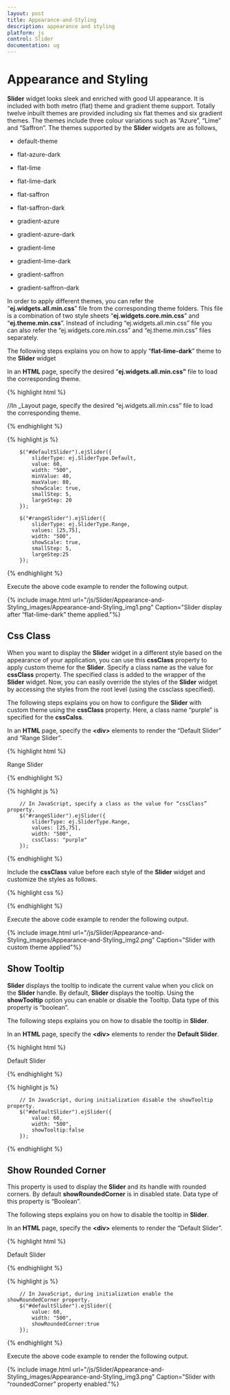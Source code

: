 ```yaml
---
layout: post
title: Appearance-and-Styling
description: appearance and styling	
platform: js
control: Slider
documentation: ug
---
```


# Appearance and Styling	

**Slider** widget looks sleek and enriched with good UI appearance. It is included with both metro (flat) theme and gradient theme support. Totally twelve inbuilt themes are provided including six flat themes and six gradient themes. The themes include three colour variations such as “Azure”, “Lime” and “Saffron”. The themes supported by the **Slider** widgets are as follows,

* default-theme

* flat-azure-dark

* flat-lime

* flat-lime-dark

* flat-saffron

* flat-saffron-dark

* gradient-azure

* gradient-azure-dark

* gradient-lime

* gradient-lime-dark

* gradient-saffron

* gradient-saffron-dark



In order to apply different themes, you can refer the “**ej.widgets.all.min.css**” file from the corresponding theme folders. This file is a combination of two style sheets “**ej.widgets.core.min.css**” and “**ej.theme.min.css**”. Instead of including “ej.widgets.all.min.css” file you can also refer the “ej.widgets.core.min.css” and “ej.theme.min.css” files separately. 

The following steps explains you on how to apply “**flat-lime-dark**” theme to the **Slider** widget

In an **HTML** page, specify the desired “**ej.widgets.all.min.css”** file to load the corresponding theme.



{% highlight html %}


   //In _Layout page, specify the desired “ej.widgets.all.min.css” file to load the corresponding theme.
<head>
    <title>Slider</title>
    <!--Flat-Lime theme-->
    <link href="http://cdn.syncfusion.com/13.1.0.21/js/web/flat-lime-dark/ej.web.all.min.css"rel="stylesheet"/>
    <!--scripts-->
    <script src="http://cdn.syncfusion.com/js/assets/external/jquery-1.10.2.min.js"></script>
    <script src="http://cdn.syncfusion.com/js/assets/external/jquery.globalize.min.js"> </script>
    <script src="http://cdn.syncfusion.com/js/assets/external/jquery.easing.1.3.min.js"> </script>
    <script src="http://cdn.syncfusion.com/13.1.0.21/js/web/ej.web.all.min.js"></script>
</head>

{% endhighlight %}





{% highlight js %}


        $("#defaultSlider").ejSlider({
            sliderType: ej.SliderType.Default,
            value: 60,
            width: "500",
            minValue: 40,
            maxValue: 80,
            showScale: true,
            smallStep: 5,
            largeStep: 20
        });

        $("#rangeSlider").ejSlider({
            sliderType: ej.SliderType.Range,
            values: [25,75],
            width: "500",
            showScale: true,
            smallStep: 5,
            largeStep:25
        });


{% endhighlight %}


Execute the above code example to render the following output.

{% include image.html url="/js/Slider/Appearance-and-Styling_images/Appearance-and-Styling_img1.png" Caption="Slider display after “flat-lime-dark” theme applied."%}

## Css Class

When you want to display the **Slider** widget in a different style based on the appearance of your application, you can use this **cssClass** property to apply custom theme for the **Slider**. Specify a class name as the value for **cssClass** property. The specified class is added to the wrapper of the **Slider** widget. Now, you can easily override the styles of the **Slider** widget by accessing the styles from the root level (using the cssclass specified).

The following steps explains you on how to configure the **Slider** with custom theme using the **cssClass** property. Here, a class name “purple” is specified for the **cssCalss**.

In an **HTML** page, specify the **&lt;div&gt;** elements to render the “Default Slider” and “Range Slider”.



{% highlight html %}


   <div class="txt">Range Slider</div>
   <div id="rangeSlider"></div>


{% endhighlight %}

{% highlight js %}


        // In JavaScript, specify a class as the value for “cssClass” property.
        $("#rangeSlider").ejSlider({
            sliderType: ej.SliderType.Range,
            values: [25,75],
            width: "500",
            cssClass: "purple"
        });

{% endhighlight %}

Include the **cssClass** value before each style of the **Slider** widget and customize the styles as follows.


{% highlight css %}

<style>
    .purple.e-slider.e-widget {
      background-color: burlywood;
      border-color: #bbbcbb;
    }
    .purple.e-tooltip {
      background: none repeat scroll 0 0 violet;
      /* Old browsers */
    
      border-color: #1b95cf;
      color: white;
    }
    .purple.e-slider .e-handle.e-select {
      background-color: purple;
      border-color: purple;
    }
    .purple.e-slider .e-handle.e-hover {
      background-color: purple;
      border-color: purple;
    }
    .purple.e-slider .e-handle.e-focus {
      box-shadow: 0 0 2px rgba(0, 0, 0, 0.2);
    }
    .purple.e-slider .e-range {
      background: none repeat scroll 0 0 violet;
      /* Old browsers */
    
    }
    .purple.e-scale .e-tick {
      background-image: url(images/dot.png);
    }
</style>

{% endhighlight %}


Execute the above code example to render the following output.

{% include image.html url="/js/Slider/Appearance-and-Styling_images/Appearance-and-Styling_img2.png" Caption="Slider with custom theme applied"%}

## Show Tooltip

**Slider** displays the tooltip to indicate the current value when you click on the **Slider** handle. By default, **Slider** displays the tooltip. Using the **showTooltip** option you can enable or disable the Tooltip. Data type of this property is “boolean”.

The following steps explains you on how to disable the tooltip in **Slider**.

In an **HTML** page, specify the **&lt;div&gt;** elements to render the **Default Slider**.

{% highlight html %}

   <div class="txt">Default Slider</div>
   <div id="defaultSlider"></div>

{% endhighlight %}

{% highlight js %}


        // In JavaScript, during initialization disable the showTooltip property.
        $("#defaultSlider").ejSlider({
            value: 60,
            width: "500",
            showTooltip:false
        });

{% endhighlight %}

## Show Rounded Corner

This property is used to display the **Slider** and its handle with rounded corners. By default **showRoundedCorner** is in disabled state. Data type of this property is “Boolean”.

The following steps explains you on how to disable the tooltip in **Slider**.

In an **HTML** page, specify the **&lt;div&gt;** elements to render the “Default Slider”.


{% highlight html %}

   <div class="txt">Default Slider</div>
   <div id="defaultSlider"></div>

{% endhighlight %}

{% highlight js %}


        // In JavaScript, during initialization enable the showRoundedCorner property.
        $("#defaultSlider").ejSlider({
            value: 60,
            width: "500",
            showRoundedCorner:true
        });

{% endhighlight %}

Execute the above code example to render the following output.


{% include image.html url="/js/Slider/Appearance-and-Styling_images/Appearance-and-Styling_img3.png" Caption="Slider with “roundedCorner” property enabled."%}

